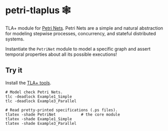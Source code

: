 # petri-tlaplus 🕸️

TLA+ module for [Petri Nets](https://en.wikipedia.org/wiki/Petri_net). Petri Nets are a simple and natural abstraction for modeling stepwise processes, concurrency, and stateful distributed systems.

Instantiate the `PetriNet` module to model a specific graph and assert temporal properties about all its possible executions!

## Try it

Install the [TLA+ tools](https://lamport.azurewebsites.net/tla/standalone-tools.html).

```
# Model check Petri Nets.
tlc -deadlock Example1_Simple
tlc -deadlock Example3_Parallel

# Read pretty-printed specifications (.ps files).
tlatex -shade PetriNet           # the core module
tlatex -shade Example1_Simple
tlatex -shade Example3_Parallel
```
